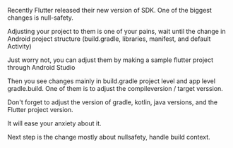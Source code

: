 Recently Flutter released their new version of SDK. One of the biggest changes is null-safety.  

Adjusting your project to them is one of your pains, wait until the change in Android project structure (build.gradle, libraries, manifest, and default Activity)  

Just worry not, you can adjust them by making a sample flutter project through Android Studio  

Then you see changes mainly in build.gradle project level and app level gradle.build. One of them is to adjust the compileversion / target verssion.  

Don't forget to adjust the version of gradle, kotlin, java versions, and the Flutter project version.  

It will ease your anxiety about it.  

Next step is the change mostly about nullsafety, handle build context.
